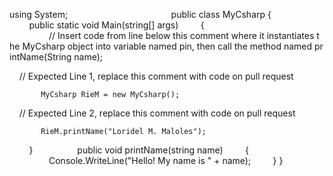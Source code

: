 using System; 
                                          
 public class MyCsharp 
 { 
         public static void Main(string[] args) 
         { 
                 // Insert code from line below this comment where it instantiates the MyCsharp object into variable named pin, then call the method named printName(String name); 

     // Expected Line 1, replace this comment with code on pull request
 
           MyCsharp RieM = new MyCsharp();

     // Expected Line 2, replace this comment with code on pull request 

           RieM.printName("Loridel M. Maloles");
         } 
          
         public void printName(string name) 
         { 
                 Console.WriteLine("Hello! My name is " + name); 
         } 
 }
